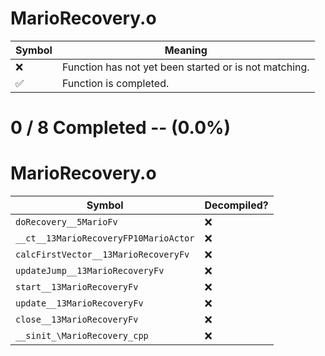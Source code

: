 # MarioRecovery.o
| Symbol | Meaning 
| ------------- | ------------- 
| :x: | Function has not yet been started or is not matching. 
| :white_check_mark: | Function is completed. 


# 0 / 8 Completed -- (0.0%)
# MarioRecovery.o
| Symbol | Decompiled? |
| ------------- | ------------- |
| `doRecovery__5MarioFv` | :x: |
| `__ct__13MarioRecoveryFP10MarioActor` | :x: |
| `calcFirstVector__13MarioRecoveryFv` | :x: |
| `updateJump__13MarioRecoveryFv` | :x: |
| `start__13MarioRecoveryFv` | :x: |
| `update__13MarioRecoveryFv` | :x: |
| `close__13MarioRecoveryFv` | :x: |
| `__sinit_\MarioRecovery_cpp` | :x: |

